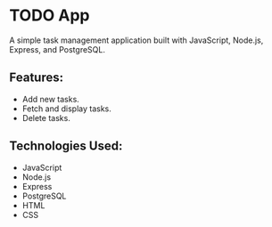 # TODO App

A simple task management application built with JavaScript, Node.js, Express, and PostgreSQL.

## Features:
- Add new tasks.
- Fetch and display tasks.
- Delete tasks.

## Technologies Used:
- JavaScript
- Node.js
- Express
- PostgreSQL
- HTML
- CSS

